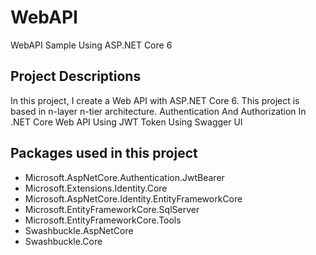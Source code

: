 # WebAPI
WebAPI Sample Using ASP.NET Core 6

## Project Descriptions
In this project, I create a Web API with ASP.NET Core 6. This project is based in n-layer n-tier architecture.
Authentication And Authorization In .NET Core Web API Using JWT Token
Using Swagger UI

## Packages used in this project
- Microsoft.AspNetCore.Authentication.JwtBearer
- Microsoft.Extensions.Identity.Core
- Microsoft.AspNetCore.Identity.EntityFrameworkCore
- Microsoft.EntityFrameworkCore.SqlServer
- Microsoft.EntityFrameworkCore.Tools
- Swashbuckle.AspNetCore
- Swashbuckle.Core
